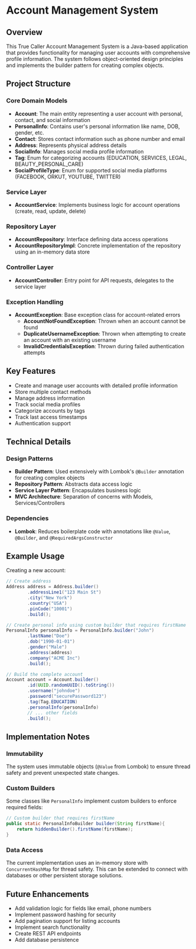 # Account Management System

## Overview
This True Caller Account Management System is a Java-based application that provides functionality for managing user accounts with comprehensive profile information. The system follows object-oriented design principles and implements the builder pattern for creating complex objects.

## Project Structure

### Core Domain Models
- **Account**: The main entity representing a user account with personal, contact, and social information
- **PersonalInfo**: Contains user's personal information like name, DOB, gender, etc.
- **Contact**: Stores contact information such as phone number and email
- **Address**: Represents physical address details
- **SocialInfo**: Manages social media profile information
- **Tag**: Enum for categorizing accounts (EDUCATION, SERVICES, LEGAL, BEAUTY_PERSONAL_CARE)
- **SocialProfileType**: Enum for supported social media platforms (FACEBOOK, ORKUT, YOUTUBE, TWITTER)

### Service Layer
- **AccountService**: Implements business logic for account operations (create, read, update, delete)

### Repository Layer
- **AccountRepository**: Interface defining data access operations
- **AccountRepositoryImpl**: Concrete implementation of the repository using an in-memory data store

### Controller Layer
- **AccountController**: Entry point for API requests, delegates to the service layer

### Exception Handling
- **AccountException**: Base exception class for account-related errors
    - **AccountNotFoundException**: Thrown when an account cannot be found
    - **DuplicateUsernameException**: Thrown when attempting to create an account with an existing username
    - **InvalidCredentialsException**: Thrown during failed authentication attempts

## Key Features
- Create and manage user accounts with detailed profile information
- Store multiple contact methods
- Manage address information
- Track social media profiles
- Categorize accounts by tags
- Track last access timestamps
- Authentication support

## Technical Details

### Design Patterns
- **Builder Pattern**: Used extensively with Lombok's `@Builder` annotation for creating complex objects
- **Repository Pattern**: Abstracts data access logic
- **Service Layer Pattern**: Encapsulates business logic
- **MVC Architecture**: Separation of concerns with Models, Services/Controllers

### Dependencies
- **Lombok**: Reduces boilerplate code with annotations like `@Value`, `@Builder`, and `@RequiredArgsConstructor`

## Example Usage

Creating a new account:
```java
// Create address
Address address = Address.builder()
        .addressLine1("123 Main St")
        .city("New York")
        .country("USA")
        .pinCode("10001")
        .build();

// Create personal info using custom builder that requires firstName
PersonalInfo personalInfo = PersonalInfo.builder("John")
        .lastName("Doe")
        .dob("1990-01-01")
        .gender("Male")
        .address(address)
        .company("ACME Inc")
        .build();

// Build the complete account
Account account = Account.builder()
        .id(UUID.randomUUID().toString())
        .username("johndoe")
        .password("securePassword123")
        .tag(Tag.EDUCATION)
        .personalInfo(personalInfo)
        // ... other fields
        .build();
```

## Implementation Notes

### Immutability
The system uses immutable objects (`@Value` from Lombok) to ensure thread safety and prevent unexpected state changes.

### Custom Builders
Some classes like `PersonalInfo` implement custom builders to enforce required fields:
```java
// Custom builder that requires firstName
public static PersonalInfoBuilder builder(String firstName){
    return hiddenBuilder().firstName(firstName);
}
```

### Data Access
The current implementation uses an in-memory store with `ConcurrentHashMap` for thread safety. This can be extended to connect with databases or other persistent storage solutions.

## Future Enhancements
- Add validation logic for fields like email, phone numbers
- Implement password hashing for security
- Add pagination support for listing accounts
- Implement search functionality
- Create REST API endpoints
- Add database persistence